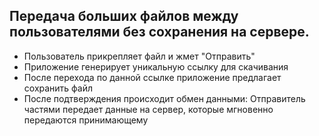 ## Передача больших файлов между пользователями без сохранения на сервере.

* Пользователь прикрепляет файл и жмет "Отправить"
* Приложение генерирует уникальную ссылку для скачивания
* После перехода по данной ссылке приложение предлагает сохранить файл
* После подтверждения происходит обмен данными: Отправитель частями передает данные на сервер, которые мгновенно передаются принимающему
